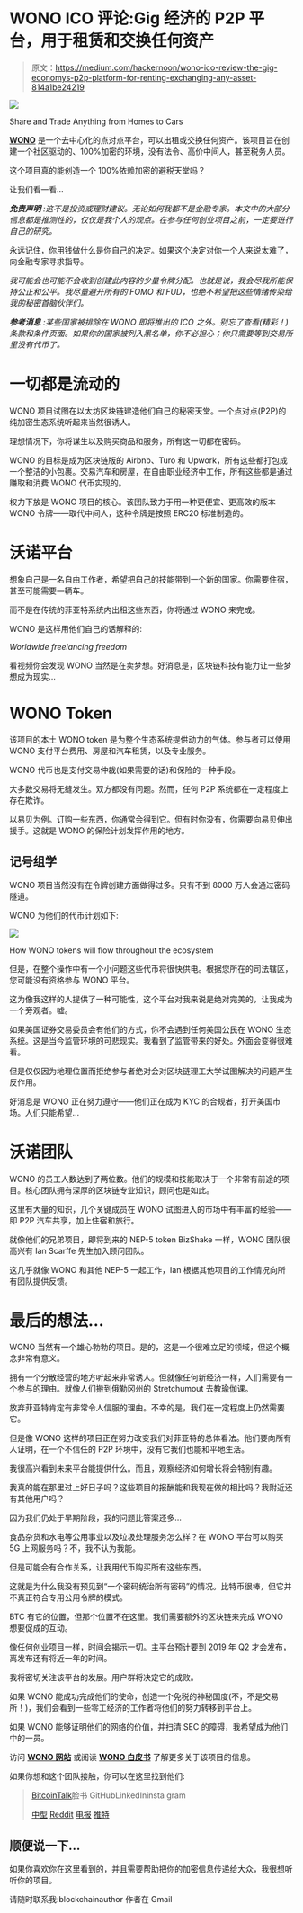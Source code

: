 # WONO ICO 评论:Gig 经济的 P2P 平台，用于租赁和交换任何资产

> 原文：<https://medium.com/hackernoon/wono-ico-review-the-gig-economys-p2p-platform-for-renting-exchanging-any-asset-814a1be24219>

![](img/bf2db0a8536bc4e38dad2215b474e333.png)

Share and Trade Anything from Homes to Cars

[**WONO**](https://wono.io) 是一个去中心化的点对点平台，可以出租或交换任何资产。该项目旨在创建一个社区驱动的、100%加密的环境，没有法令、高价中间人，甚至税务人员。

这个项目真的能创造一个 100%依赖加密的避税天堂吗？

让我们看一看…

***免责声明*** *:这不是投资或理财建议。无论如何我都不是金融专家。本文中的大部分信息都是推测性的，仅仅是我个人的观点。在参与任何创业项目之前，一定要进行自己的研究。*

永远记住，你用钱做什么是你自己的决定。如果这个决定对你一个人来说太难了，向金融专家寻求指导。

*我可能会也可能不会收到创建此内容的少量令牌分配。也就是说，我会尽我所能保持公正和公平。我尽量避开所有的 FOMO 和 FUD，也绝不希望把这些情绪传染给我的秘密首脑伙伴们。*

***参考消息*** *:某些国家被排除在 WONO 即将推出的 ICO 之外。别忘了查看(精彩！)条款和条件页面。如果你的国家被列入黑名单，你不必担心；你只需要等到交易所里没有代币了。*

# 一切都是流动的

WONO 项目试图在以太坊区块链建造他们自己的秘密天堂。一个点对点(P2P)的纯加密生态系统听起来当然很诱人。

理想情况下，你将谋生以及购买商品和服务，所有这一切都在密码。

WONO 的目标是成为区块链版的 Airbnb、Turo 和 Upwork，所有这些都打包成一个整洁的小包裹。交易汽车和房屋，在自由职业经济中工作，所有这些都是通过赚取和消费 WONO 代币实现的。

权力下放是 WONO 项目的核心。该团队致力于用一种更便宜、更高效的版本 WONO 令牌——取代中间人，这种令牌是按照 ERC20 标准制造的。

# **沃诺平台**

想象自己是一名自由工作者，希望把自己的技能带到一个新的国家。你需要住宿，甚至可能需要一辆车。

而不是在传统的菲亚特系统内出租这些东西，你将通过 WONO 来完成。

WONO 是这样用他们自己的话解释的:

*Worldwide freelancing freedom*

看视频你会发现 WONO 当然是在卖梦想。好消息是，区块链科技有能力让一些梦想成为现实…

# **WONO Token**

该项目的本土 WONO token 是为整个生态系统提供动力的气体。参与者可以使用 WONO 支付平台费用、房屋和汽车租赁，以及专业服务。

WONO 代币也是支付交易仲裁(如果需要的话)和保险的一种手段。

大多数交易将无缝发生。双方都没有问题。然而，任何 P2P 系统都在一定程度上存在欺诈。

以易贝为例。订购一些东西，你通常会得到它。但有时你没有，你需要向易贝伸出援手。这就是 WONO 的保险计划发挥作用的地方。

## **记号组学**

WONO 项目当然没有在令牌创建方面做得过多。只有不到 8000 万人会通过密码隧道。

WONO 为他们的代币计划如下:

![](img/7f8042f8fad54aea2f492af8844225d1.png)

How WONO tokens will flow throughout the ecosystem

但是，在整个操作中有一个小问题这些代币将很快供电。根据您所在的司法辖区，您可能没有资格参与 WONO 平台。

这为像我这样的人提供了一种可能性，这个平台对我来说是绝对完美的，让我成为一个旁观者。嘘。

如果美国证券交易委员会有他们的方式，你不会遇到任何美国公民在 WONO 生态系统。这是当今监管环境的可悲现实。我看到了监管带来的好处。外面会变得很难看。

但是仅仅因为地理位置而拒绝参与者绝对会对区块链理工大学试图解决的问题产生反作用。

好消息是 WONO 正在努力遵守——他们正在成为 KYC 的合规者，打开美国市场。人们只能希望…

# **沃诺团队**

WONO 的员工人数达到了两位数。他们的规模和技能取决于一个非常有前途的项目。核心团队拥有深厚的区块链专业知识，顾问也是如此。

这里有大量的知识，几个关键成员在 WONO 试图进入的市场中有丰富的经验——即 P2P 汽车共享，加上住宿和旅行。

就像他们的兄弟项目，即将到来的 NEP-5 token BizShake 一样，WONO 团队很高兴有 Ian Scarffe 先生加入顾问团队。

这几乎就像 WONO 和其他 NEP-5 一起工作，Ian 根据其他项目的工作情况向所有团队提供反馈。

# 最后的想法…

WONO 当然有一个雄心勃勃的项目。是的，这是一个很难立足的领域，但这个概念非常有意义。

拥有一个分散经营的地方听起来非常诱人。但就像任何新经济一样，人们需要有一个参与的理由。就像人们搬到俄勒冈州的 Stretchumout 去教瑜伽课。

放弃菲亚特肯定有非常令人信服的理由。不幸的是，我们在一定程度上仍然需要它。

但是像 WONO 这样的项目正在努力改变我们对菲亚特的总体看法。他们要向所有人证明，在一个不信任的 P2P 环境中，没有它我们也能和平地生活。

我很高兴看到未来平台能提供什么。而且，观察经济如何增长将会特别有趣。

我真的能在那里过上好日子吗？这些项目的报酬能和我现在做的相比吗？我附近还有其他用户吗？

因为我们仍处于早期阶段，我的问题比答案还多…

食品杂货和水电等公用事业以及垃圾处理服务怎么样？在 WONO 平台可以购买 5G 上网服务吗？不，我不认为我能。

但是可能会有合作关系，让我用代币购买所有这些东西。

这就是为什么我没有预见到“一个密码统治所有密码”的情况。比特币很棒，但它并不真正符合专用公用令牌的模式。

BTC 有它的位置，但那个位置不在这里。我们需要额外的区块链来完成 WONO 想要促成的互动。

像任何创业项目一样，时间会揭示一切。主平台预计要到 2019 年 Q2 才会发布，离发布还有将近一年的时间。

我将密切关注该平台的发展。用户群将决定它的成败。

如果 WONO 能成功完成他们的使命，创造一个免税的神秘国度(不，不是交易所！)，我们会看到一些零工经济的工作者将他们的努力转移到平台上。

如果 WONO 能够证明他们的网络的价值，并扫清 SEC 的障碍，我希望成为他们中的一员。

访问 [**WONO 网站**](https://wono.io/) 或阅读 [**WONO 白皮书**](https://wono.io/assets/i18n/en/wp.pdf) 了解更多关于该项目的信息。

如果你想和这个团队接触，你可以在这里找到他们:

> [BitcoinTalk](https://bitcointalk.org/index.php?topic=3398728)脸书 GitHubLinkedIninsta gram
> 
> [中型](/@wonoworld) [Reddit](https://www.reddit.com/r/wonoworld/) [电报](https://t.me/wonoworld) [推特](https://twitter.com/wonoworld)

## 顺便说一下…

如果你喜欢你在这里看到的，并且需要帮助把你的加密信息传递给大众，我很想听听你的项目。

请随时联系我:blockchainauthor 作者在 Gmail